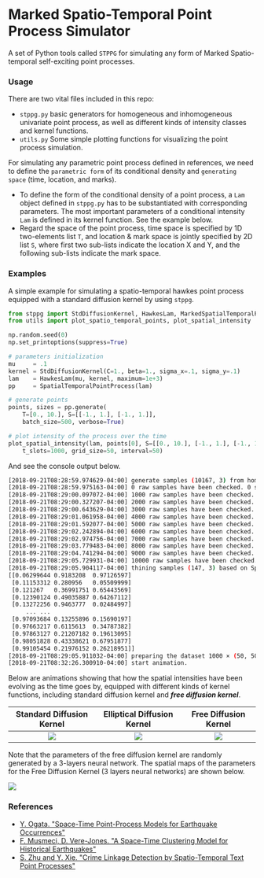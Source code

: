 Marked Spatio-Temporal Point Process Simulator
===

A set of Python tools called `STPPG` for simulating any form of Marked Spatio-temporal self-exciting point processes. 

### Usage

There are two vital files included in this repo: 

- `stppg.py` basic generators for homogeneous and inhomogeneous univariate point process, as well as different kinds of intensity classes and kernel functions.
- `utils.py` Some simple plotting functions for visualizing the point process simulation.

For simulating any parametric point process defined in references, we need to define the `parametric form` of its conditional density  and `generating space` (time, location, and marks). 

- To define the form of the conditional density of a point process, a `Lam` object defined in `stppg.py` has to be substantiated with corresponding parameters. The most important parameters of a conditional intensity `Lam` is defined in its kernel function. See the example below.
- Regard the space of the point process, time space is specified by 1D two-elements list `T`, and location & mark space is jointly specified by 2D list `S`, where first two sub-lists indicate the location X and Y, and the following sub-lists indicate the mark space.  

### Examples

A simple example for simulating a spatio-temporal hawkes point process equipped with a standard diffusion kernel by using `stppg`.
```python
from stppg import StdDiffusionKernel, HawkesLam, MarkedSpatialTemporalPointProcess
from utils import plot_spatio_temporal_points, plot_spatial_intensity

np.random.seed(0)
np.set_printoptions(suppress=True)

# parameters initialization
mu     = .1
kernel = StdDiffusionKernel(C=1., beta=1., sigma_x=.1, sigma_y=.1)
lam    = HawkesLam(mu, kernel, maximum=1e+3)
pp     = SpatialTemporalPointProcess(lam)

# generate points
points, sizes = pp.generate(
    T=[0., 10.], S=[[-1., 1.], [-1., 1.]], 
    batch_size=500, verbose=True)

# plot intensity of the process over the time
plot_spatial_intensity(lam, points[0], S=[[0., 10.], [-1., 1.], [-1., 1.]],
    t_slots=1000, grid_size=50, interval=50)
```

And see the console output below.
```bash
[2018-09-21T08:28:59.974629-04:00] generate samples (10167, 3) from homogeneous poisson point process
[2018-09-21T08:28:59.975163-04:00] 0 raw samples have been checked. 0 samples have been retained.
[2018-09-21T08:29:00.097072-04:00] 1000 raw samples have been checked. 1 samples have been retained.
[2018-09-21T08:29:00.327207-04:00] 2000 raw samples have been checked. 11 samples have been retained.
[2018-09-21T08:29:00.643629-04:00] 3000 raw samples have been checked. 21 samples have been retained.
[2018-09-21T08:29:01.061958-04:00] 4000 raw samples have been checked. 51 samples have been retained.
[2018-09-21T08:29:01.592077-04:00] 5000 raw samples have been checked. 71 samples have been retained.
[2018-09-21T08:29:02.242894-04:00] 6000 raw samples have been checked. 88 samples have been retained.
[2018-09-21T08:29:02.974756-04:00] 7000 raw samples have been checked. 100 samples have been retained.
[2018-09-21T08:29:03.779483-04:00] 8000 raw samples have been checked. 110 samples have been retained.
[2018-09-21T08:29:04.741294-04:00] 9000 raw samples have been checked. 128 samples have been retained.
[2018-09-21T08:29:05.729931-04:00] 10000 raw samples have been checked. 146 samples have been retained.
[2018-09-21T08:29:05.904117-04:00] thining samples (147, 3) based on Spatio-temporal Hawkes point process intensity with mu=0, beta=1 and Diffusion-type Kernel.
[[0.06299644 0.9183208  0.97126597]
 [0.11153312 0.280956   0.05509999]
 [0.121267   0.36991751 0.65443569]
 [0.12390124 0.49035887 0.64267112]
 [0.13272256 0.9463777  0.02484997]
     ... ...
 [0.97093684 0.13255896 0.15690197]
 [0.97663217 0.6115613  0.34787382]
 [0.97863127 0.21207182 0.19613095]
 [0.98051828 0.43338621 0.67951877]
 [0.99105454 0.21976152 0.26218951]]
[2018-09-21T08:29:05.911032-04:00] preparing the dataset 1000 × (50, 50) for plotting.
[2018-09-21T08:32:26.300910-04:00] start animation.
```

Below are animations showing that how the spatial intensities have been evolving as the time goes by, equipped with different kinds of kernel functions, including standard diffusion kernel and ***free diffusion kernel***.

Standard Diffusion Kernel     | Elliptical Diffusion Kernel  | Free Diffusion Kernel
:----------------------------:|:----------------------------:|:----------------------------:
![](https://github.com/meowoodie/Spatio-Temporal-Point-Process-Simulator/blob/master/results/stppg3.gif)  |  ![](https://github.com/meowoodie/Spatio-Temporal-Point-Process-Simulator/blob/master/results/rotate-diffusion.gif) | ![](https://github.com/meowoodie/Spatio-Temporal-Point-Process-Simulator/blob/master/results/free-diffusion.gif)

<!-- <img width="460" height="460" src="https://github.com/meowoodie/Spatio-Temporal-Point-Process-Simulator/blob/master/results/kernel.png"> -->

Note that the parameters of the free diffusion kernel are randomly generated by a 3-layers neural network. The spatial maps of the parameters for the Free Diffusion Kernel (3 layers neural networks) are shown below.

![](https://github.com/meowoodie/Spatio-Temporal-Point-Process-Simulator/blob/master/results/kernel.png)

### References

- [Y. Ogata. "Space-Time Point-Process Models for Earthquake Occurrences"](https://link.springer.com/article/10.1023/A:1003403601725)
- [F. Musmeci, D. Vere-Jones. "A Space-Time Clustering Model for Historical Earthquakes"](https://link.springer.com/content/pdf/10.1007%2FBF00048666.pdf)
- [S. Zhu and Y. Xie. "Crime Linkage Detection by Spatio-Temporal Text Point Processes"](https://arxiv.org/abs/1902.00440)
